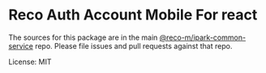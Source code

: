 Reco Auth Account Mobile For react
=======

The sources for this package are in the main [@reco-m/ipark-common-service](http://192.168.1.247/summary/framework%2FRECO8.Mobile.git) repo. Please file issues and pull requests against that repo.

License: MIT
